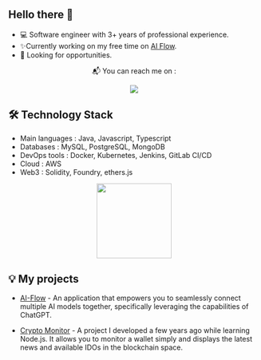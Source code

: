 ## Hello there 👋
*   💻 Software engineer with 3+ years of professional experience.
*   ✨Currently working on my free time on [AI Flow](https://github.com/DahnM20/ai-flow).
*   🙌 Looking for opportunities.


<p align='center'>
 📬 You can reach me on : </p>
<p align='center'>
   <a href="https://twitter.com/DahnM20">
       <img src="https://img.shields.io/badge/twitter-%230077B5.svg?&style=for-the-badge&logo=twitter&logoColor=white"/>
   </a>
</p>

## 🛠 Technology Stack
*   Main languages : Java, Javascript, Typescript
*   Databases : MySQL, PostgreSQL, MongoDB
*   DevOps tools : Docker, Kubernetes, Jenkins, GitLab CI/CD
*   Cloud : AWS
*   Web3 : Solidity, Foundry, ethers.js


<p align='center'>
   <a href="https://github.com/DahnM20/github-readme-stats"><img height=150
                                                                  src="https://github-readme-stats.vercel.app/api/top-langs/?username=DahnM20&layout=compact"/></a>
</p>

## 💡 My projects
*   [AI-Flow](https://github.com/DahnM20/ai-flow) - An application that empowers you to seamlessly connect multiple AI models together, specifically leveraging the capabilities of ChatGPT. 

*   [Crypto Monitor](https://github.com/DahnM20/crypto-monitor) - A project I developed a few years ago while learning Node.js. It allows you to monitor a wallet simply and displays the latest news and available IDOs in the blockchain space.
